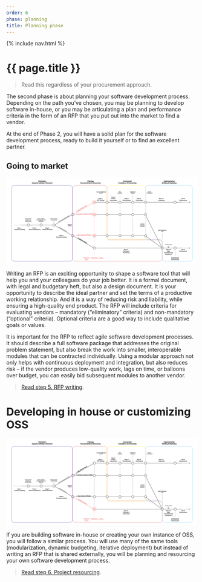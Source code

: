 ```yaml
---
order: 6
phase: planning
title: Planning phase
---
```


{% include nav.html %}

# {{ page.title }}

> Read this regardless of your procurement approach.

The second phase is about planning your software development process. Depending on the path you’ve chosen, you may be planning to develop software in-house, or you may be articulating a plan and performance criteria in the form of an RFP that you put out into the market to find a vendor.

At the end of Phase 2, you will have a solid plan for the software development process, ready to build it yourself or to find an excellent partner.

## Going to market

![Diagram showing who should read step 4.5 buy](/../images/planning-1.svg)

Writing an RFP is an exciting opportunity to shape a software tool that will help you and your colleagues do your job better. It is a formal document, with legal and budgetary heft, but also a design document. It is your opportunity to describe the ideal partner and set the terms of a productive working relationship. And it is a way of reducing risk and liability, while ensuring a high-quality end product. The RFP will include criteria for evaluating vendors – mandatory (“eliminatory” criteria) and non-mandatory (“optional” criteria). Optional criteria are a good way to include qualitative goals or values.

It is important for the RFP to reflect agile software development processes. It should describe a full software package that addresses the original problem statement, but also break the work into smaller, interoperable modules that can be contracted individually. Using a modular approach not only helps with continuous deployment and integration, but also reduces risk – if the vendor produces low-quality work, lags on time, or balloons over budget, you can easily bid subsequent modules to another vendor.

> [Read step 5. RFP writing](/05-RFP-writing.md).
# Developing in house or customizing OSS

![Diagram showing who should read step 4.5 in house](/../images/planning-3.svg)

If you are building software in-house or creating your own instance of OSS, you will follow a similar process. You will use many of the same tools (modularization, dynamic budgeting, iterative deployment) but instead of writing an RFP that is shared externally, you will be planning and resourcing your own software development process.

> [Read step 6. Project resourcing](/06-agile-development-planning-resourcing.md).
